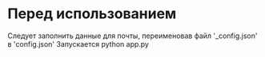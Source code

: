 # Перед использованием
Следует заполнить данные для почты, переименовав файл '_config.json' в 'config.json'
Запускается python app.py